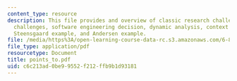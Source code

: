 ```yaml
---
content_type: resource
description: This file provides and overview of classic research challenge, new research
  challenges, software engineering decision, dynamic analysis, context sensitivity,
  Steensgaard example, and Andersen example.
file: /media/https%3A/open-learning-course-data-rc.s3.amazonaws.com/6-883-program-analysis-fall-2005/c6c213ad0be99552f212ffb9b1d93181_points_to.pdf
file_type: application/pdf
resourcetype: Document
title: points_to.pdf
uid: c6c213ad-0be9-9552-f212-ffb9b1d93181
---
```

